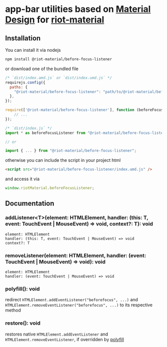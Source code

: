 # app-bar utilities based on [Material Design](https://material.io/) for [riot-material](https://github.com/riot-material/riot-material)
## Installation
You can install it via nodejs
```sh
npm install @riot-material/before-focus-listener
```
or download one of the bundled file
```js
/* `dist/index.amd.js` or `dist/index.umd.js` */
requirejs.config({
  paths: {
    "@riot-material/before-focus-listener": "path/to/@riot-material/before-focus-listener",
  },
});

require(['@riot-material/before-focus-listener'], function (beforeFocusListener) {
    // ...
});

/* `dist/index.js` */
import * as beforeFocusListener from "@riot-material/before-focus-listener";

// or

import { ... } from "@riot-material/before-focus-listener";
```
otherwise you can include the script in your project html
```html
<script src="@riot-material/before-focus-listener/index.umd.js" />
```
and access it via
```js
window.riotMaterial.beforeFocusListener;
```
## Documentation

### addListener\<T>(element: HTMLElement, handler: (this: T, event: TouchEvent | MouseEvent) => void, context?: T): void
`element: HTMLElement`  
`handler: (this: T, event: TouchEvent | MouseEvent) => void`  
`context?: T`

### removeListener(element: HTMLElement, handler: (event: TouchEvent | MouseEvent) => void): void
`element: HTMLElement`  
`handler: (event: TouchEvent | MouseEvent) => void`  

### polyfill(): void
redirect `HTMLElement.addEventListener("beforefocus", ...)` and `HTMLElement.removeEventListener("beforefocus", ...)` to its respective method

### restore(): void
restores native `HTMLElement.addEventListener` and `HTMLElement.removeEventListener`, if overridden by [polyfill](#polyfill-void)